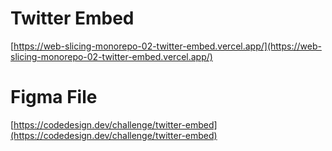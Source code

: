 # Twitter Embed

[https://web-slicing-monorepo-02-twitter-embed.vercel.app/](https://web-slicing-monorepo-02-twitter-embed.vercel.app/)

# Figma File

[https://codedesign.dev/challenge/twitter-embed](https://codedesign.dev/challenge/twitter-embed)
